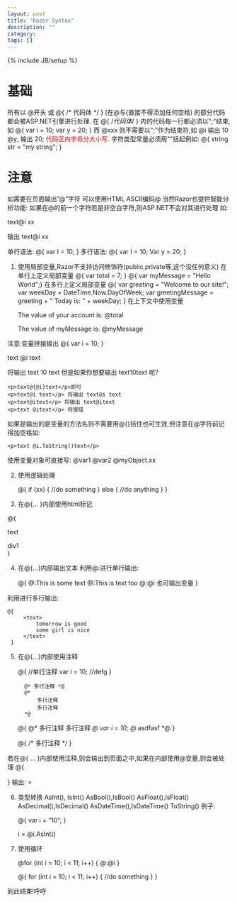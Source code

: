 ```yaml
---
layout: post
title: "Razor Syntax"
description: ""
category: 
tags: []
---
```

{% include JB/setup %}

# 基础

所有以 @开头 或 @{ /* 代码体 */ }  (在@与{直接不得添加任何空格) 的部分代码都会被ASP.NET引擎进行处理.
在 @{ /*代码体*/ } 内的代码每一行都必须以";"结束,如
	@{
	    var i = 10;
	    var y = 20;
	}
而 @xxx 则不需要以";"作为结束符,如 
	@i 输出 10
	@y; 输出 20;
<span style="color:red">代码区内字母分大小写.</span>
字符类型常量必须用""括起例如: @{ string str = "my string"; }

# 注意
如需要在页面输出”@”字符
可以使用HTML ASCII编码&#64;
当然Razor也提供智能分析功能: 如果在@的前一个字符若是非空白字符,则ASP.NET不会对其进行处理 
如:<p>text@i xx</p> 输出 text@i xx

单行语法:
	@{ var I = 10; }
多行语法:
	@{ 
	     var I = 10;
	     Var y = 20;
	 }
1. 使用局部变量,Razor不支持访问修饰符(public,private等,这个没任何意义)
在单行上定义局部变量
	@{ var total = 7; }
	@{ var myMessage = "Hello World";}
在多行上定义局部变量
	@{
	     var greeting = "Welcome to our site!";
	     var weekDay = DateTime.Now.DayOfWeek;
	     var greetingMessage = greeting + " Today is: " + weekDay;
	 }
在上下文中使用变量
	<p>The value of your account is: @total </p>
	<p>The value of myMessage is: @myMessage</p>

注意:变量拼接输出
@{ var i = 10; }
 <p>text @i text</p> 将输出 text 10 text
但是如果你想要输出 text10text 呢?

	<p>text@{@i}text</p>即可
	<p>text@i text</p> 将输出 text@i text
	<p>text@itext</p> 将输出 text@itext
	<p>text @itext</p> 将报错

如果是输出的是变量的方法名则不需要用@{}括住也可生效,但注意在@字符前记得加空格如:

	<p>text @i.ToString()text</p>

使用变量对象可直接写: @var1 @var2 @myObject.xx

2. 使用逻辑处理

	@{
	     if (xx)
	     {
	     //do something
	     }
	     else
	     {
	     //do anything
	     }
	 }

3. 在@{... }内部使用html标记
	
@{
	     <p>text</P>
	     <div>div1</div>
 }

4. 在@{...}内部输出文本
利用@:进行单行输出:

	@{
	     @:This is some text
	     @:This is text too
	     @:@i 也可输出变量
	 }

利用<text />进行多行输出:

	@{
	     <text>
	         tomorrow is good
	         some girl is nice
	     </text>
	 }

5. 在@{...}内部使用注释

	@{
	     //单行注释
	     var i = 10;
	     //defg
	 }
	  
	     @* 多行注释 *@
	     @* 
	         多行注释
	         多行注释 
	     *@
	  
	  
	 @{
	     @*
	         多行注释
	         多行注释 
	     *@
	     var i = 10;  @* asdfasf *@
	 }
	  
	 <!-- 同时也可以使用C#默认的/* ... */ -->
	  
	 @{
	     /*
	         多行注释 
	     */
	 }

若在@{ ... }内部使用<!-- -->注释,则会输出到页面之中,如果在<!-- -->内部使用@变量,则会被处理
@{
 <!-- time now: @DateTime.Now.ToString() -->
}
输出: <!-- time now: 4/9/2011 12:01 -->>

6. 类型转换
AsInt(), IsInt()
AsBool(),IsBool()
AsFloat(),IsFloat()
AsDecimal(),IsDecimal()
AsDateTime(),IsDateTime()
ToString()
例子:

	@{
	     var i = “10”;
	 }
	  
	 <p> i = @i.AsInt() </p> <!-- 输出 i = 10 --> 

7. 使用循环

	<!--方式1-->
	 @for (int i = 10; i < 11; i++)
	 {
	     @:@i
	 }
	 <!--方式2-->
	 @{
	     for (int i = 10; i < 11; i++)
	     {
	         //do something
	     }
	 }
	  
	 <!--while同理-->

到此结束!呼呼